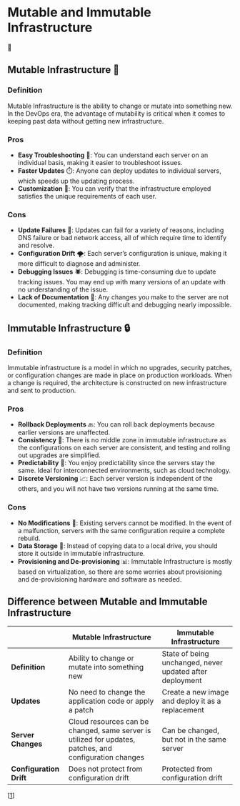 Mutable and Immutable Infrastructure
=====================================
🔄

**Mutable Infrastructure** 🔄
---------------------------

### Definition

Mutable Infrastructure is the ability to change or mutate into something new. In the DevOps era, the advantage of mutability is critical when it comes to keeping past data without getting new infrastructure.

### Pros

* **Easy Troubleshooting** 🚀: You can understand each server on an individual basis, making it easier to troubleshoot issues.
* **Faster Updates** ⏱️: Anyone can deploy updates to individual servers, which speeds up the updating process.
* **Customization** 🎨: You can verify that the infrastructure employed satisfies the unique requirements of each user.

### Cons

* **Update Failures** 🚨: Updates can fail for a variety of reasons, including DNS failure or bad network access, all of which require time to identify and resolve.
* **Configuration Drift** 🌪️: Each server’s configuration is unique, making it more difficult to diagnose and administer.
* **Debugging Issues** 🕷️: Debugging is time-consuming due to update tracking issues. You may end up with many versions of an update with no understanding of the issue.
* **Lack of Documentation** 📝: Any changes you make to the server are not documented, making tracking difficult and debugging nearly impossible.

**Immutable Infrastructure** 🔒
-----------------------------

### Definition

Immutable infrastructure is a model in which no upgrades, security patches, or configuration changes are made in place on production workloads. When a change is required, the architecture is constructed on new infrastructure and sent to production.

### Pros

* **Rollback Deployments** 🔙: You can roll back deployments because earlier versions are unaffected.
* **Consistency** 💯: There is no middle zone in immutable infrastructure as the configurations on each server are consistent, and testing and rolling out upgrades are simplified.
* **Predictability** 🔮: You enjoy predictability since the servers stay the same. Ideal for interconnected environments, such as cloud technology.
* **Discrete Versioning** 📈: Each server version is independent of the others, and you will not have two versions running at the same time.

### Cons

* **No Modifications** 🚫: Existing servers cannot be modified. In the event of a malfunction, servers with the same configuration require a complete rebuild.
* **Data Storage** 💾: Instead of copying data to a local drive, you should store it outside in immutable infrastructure.
* **Provisioning and De-provisioning** 📊: Immutable Infrastructure is mostly based on virtualization, so there are some worries about provisioning and de-provisioning hardware and software as needed.

**Difference between Mutable and Immutable Infrastructure**
--------------------------------------------------------

|  | Mutable Infrastructure | Immutable Infrastructure |
| --- | --- | --- |
| **Definition** | Ability to change or mutate into something new | State of being unchanged, never updated after deployment |
| **Updates** | No need to change the application code or apply a patch | Create a new image and deploy it as a replacement |
| **Server Changes** | Cloud resources can be changed, same server is utilized for updates, patches, and configuration changes | Can be changed, but not in the same server |
| **Configuration Drift** | Does not protect from configuration drift | Protected from configuration drift |

[[1](https://yushi95.medium.com/how-to-create-a-beautiful-readme-for-your-github-profile-36957caa711c)]
